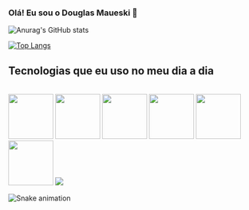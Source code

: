### Olá! Eu sou o Douglas Maueski 👋

![Anurag's GitHub stats](https://github-readme-stats.vercel.app/api?username=anuraghazra&count_private=true)


[![Top Langs](https://github-readme-stats.vercel.app/api/top-langs/?username=anuraghazra&layout=compact)](https://github.com/anuraghazra/github-readme-stats)

## Tecnologias que eu uso no meu dia a dia
<div style="display: inline_block"><br/>
  <img height="90cm" src="https://cdn.jsdelivr.net/gh/devicons/devicon/icons/html5/html5-original-wordmark.svg" />
  <img height="90cm" src="https://cdn.jsdelivr.net/gh/devicons/devicon/icons/css3/css3-original-wordmark.svg" />
  <img height="90cm" src="https://cdn.jsdelivr.net/gh/devicons/devicon/icons/javascript/javascript-original.svg" />
  <img height="90cm" src="https://cdn.jsdelivr.net/gh/devicons/devicon/icons/typescript/typescript-original.svg" />
  <img height="90cm" src="https://cdn.jsdelivr.net/gh/devicons/devicon/icons/nodejs/nodejs-original-wordmark.svg" />
  <img height="90cm" src="https://cdn.jsdelivr.net/gh/devicons/devicon/icons/react/react-original.svg" /> 
  <img heigth="90cm" src="https://cdn.jsdelivr.net/gh/devicons/devicon/icons/bulma/bulma-plain.svg" />
  
  ![Snake animation](https://github.com/jrxr/jrxr/blob/output/github-contribution-grid-snake.svg)
</div> 


